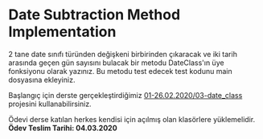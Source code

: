 # Date Subtraction Method Implementation
2 tane date sınıfı türünden değişkeni birbirinden çıkaracak ve iki tarih arasında geçen gün sayısını bulacak bir metodu DateClass'ın üye fonksiyonu olarak yazınız. Bu metodu test edecek test kodunu main dosyasına ekleyiniz.

Başlangıç için derste gerçekleştirdiğimiz [01-26.02.2020/03-date_class](http://argegitlab.thyteknik.com/qt-course/code-examples/tree/master/02-DuringCourse/01-26.02.2020/03-date_class) projesini kullanabilirsiniz.

Ödevi derse katılan herkes kendisi için açılmış olan klasörlere yüklemelidir. **Ödev Teslim Tarihi: 04.03.2020**